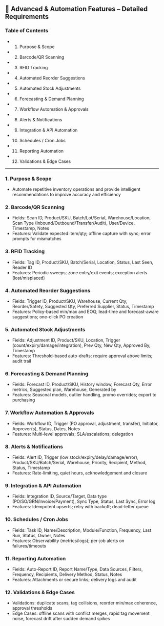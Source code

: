 ## 🔹 Advanced & Automation Features – Detailed Requirements

### Table of Contents
- 1. Purpose & Scope
- 2. Barcode/QR Scanning
- 3. RFID Tracking
- 4. Automated Reorder Suggestions
- 5. Automated Stock Adjustments
- 6. Forecasting & Demand Planning
- 7. Workflow Automation & Approvals
- 8. Alerts & Notifications
- 9. Integration & API Automation
- 10. Schedules / Cron Jobs
- 11. Reporting Automation
- 12. Validations & Edge Cases

---

### 1. Purpose & Scope
- Automate repetitive inventory operations and provide intelligent recommendations to improve accuracy and efficiency

### 2. Barcode/QR Scanning
- Fields: Scan ID, Product/SKU, Batch/Lot/Serial, Warehouse/Location, Scan Type (Inbound/Outbound/Transfer/Audit), User/Device, Timestamp, Notes
- Features: Validate expected item/qty; offline capture with sync; error prompts for mismatches

### 3. RFID Tracking
- Fields: Tag ID, Product/SKU, Batch/Serial, Location, Status, Last Seen, Reader ID
- Features: Periodic sweeps; zone entry/exit events; exception alerts (lost/misplaced)

### 4. Automated Reorder Suggestions
- Fields: Trigger ID, Product/SKU, Warehouse, Current Qty, Reorder/Safety, Suggested Qty, Preferred Supplier, Status, Timestamp
- Features: Policy-based min/max and EOQ; lead-time and forecast-aware suggestions; one-click PO creation

### 5. Automated Stock Adjustments
- Fields: Adjustment ID, Product/SKU, Location, Trigger (count/expiry/damage/integration), Prev Qty, New Qty, Approved By, Timestamp
- Features: Threshold-based auto-drafts; require approval above limits; audit trail

### 6. Forecasting & Demand Planning
- Fields: Forecast ID, Product/SKU, History window, Forecast Qty, Error metrics, Suggested plan, Warehouse, Generated by
- Features: Seasonal models, outlier handling, promo overrides; export to purchasing

### 7. Workflow Automation & Approvals
- Fields: Workflow ID, Trigger (PO approval, adjustment, transfer), Initiator, Approver(s), Status, Dates, Notes
- Features: Multi-level approvals; SLA/escalations; delegation

### 8. Alerts & Notifications
- Fields: Alert ID, Trigger (low stock/expiry/delay/damage/error), Product/SKU/Batch/Serial, Warehouse, Priority, Recipient, Method, Status, Timestamp
- Features: Rate-limiting, quiet hours, acknowledgement and closure

### 9. Integration & API Automation
- Fields: Integration ID, Source/Target, Data type (PO/SO/GRN/Invoice/Payment), Sync Type, Status, Last Sync, Error log
- Features: Idempotent upserts; retry with backoff; dead-letter queue

### 10. Schedules / Cron Jobs
- Fields: Task ID, Name/Description, Module/Function, Frequency, Last Run, Status, Owner, Notes
- Features: Observability (metrics/logs); per-job alerts on failures/timeouts

### 11. Reporting Automation
- Fields: Auto-Report ID, Report Name/Type, Data Sources, Filters, Frequency, Recipients, Delivery Method, Status, Notes
- Features: Attachments or secure links; delivery logs and audit

### 12. Validations & Edge Cases
- Validations: duplicate scans, tag collisions, reorder min/max coherence, approval thresholds
- Edge Cases: offline scans with conflict merges, rapid tag movement noise, forecast drift after sudden demand spikes

